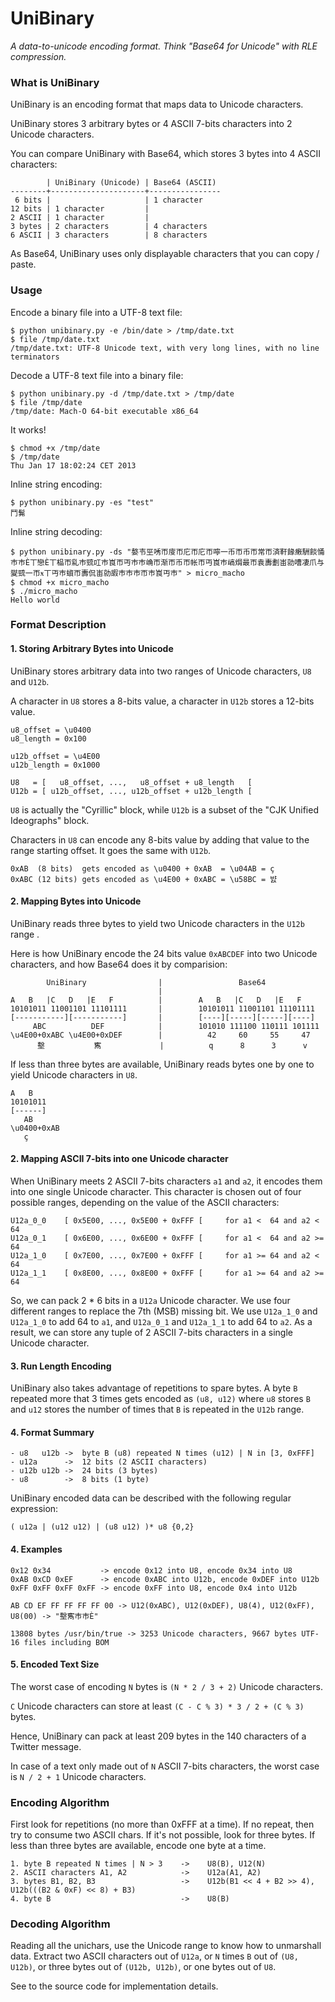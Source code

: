 # UniBinary

_A data-to-unicode encoding format. Think "Base64 for Unicode" with RLE compression._

### What is UniBinary

UniBinary is an encoding format that maps data to Unicode characters.

UniBinary stores 3 arbitrary bytes or 4 ASCII 7-bits characters into 2 Unicode characters.

You can compare UniBinary with Base64, which stores 3 bytes into 4 ASCII characters:

            | UniBinary (Unicode) | Base64 (ASCII)
    --------+---------------------+----------------
     6 bits |                     | 1 character
    12 bits | 1 character         | 
    2 ASCII | 1 character         | 
    3 bytes | 2 characters        | 4 characters
    6 ASCII | 3 characters        | 8 characters

As Base64, UniBinary uses only displayable characters that you can copy / paste.

### Usage

Encode a binary file into a UTF-8 text file:

    $ python unibinary.py -e /bin/date > /tmp/date.txt
    $ file /tmp/date.txt 
    /tmp/date.txt: UTF-8 Unicode text, with very long lines, with no line terminators

Decode a UTF-8 text file into a binary file:
    
    $ python unibinary.py -d /tmp/date.txt > /tmp/date
    $ file /tmp/date
    /tmp/date: Mach-O 64-bit executable x86_64

It works!
    
    $ chmod +x /tmp/date
    $ /tmp/date
    Thu Jan 17 18:02:24 CET 2013

Inline string encoding:

    $ python unibinary.py -es "test"
    鬥髴

Inline string decoding:

    $ python unibinary.py -ds "嫯壭巠唀帀廀帀庀帀庀帀嚀一币帀币帀常帀済靬餯瘷駲餤悀巿巿Ѐ丅戀Ѐ丅榀帀乿巿巰叿巿崀帀丏巿巿崅帀渐帀币帀帐帀丏崀巿嵪焨最帀袁夀劃峀勍嘈凄爪与夑巰一帀ӿ丅丏巿蠀帀夀侃峀勍嘏巿巿巿帀巿崀丏巿" > micro_macho
    $ chmod +x micro_macho
    $ ./micro_macho
    Hello world

### Format Description

#### 1. Storing Arbitrary Bytes into Unicode

UniBinary stores arbitrary data into two ranges of Unicode characters, `U8` and `U12b`.

A character in `U8` stores a 8-bits value, a character in `U12b` stores a 12-bits value.

    u8_offset = \u0400
    u8_length = 0x100
    
    u12b_offset = \u4E00
    u12b_length = 0x1000    

    U8   = [   u8_offset, ...,   u8_offset + u8_length   [
    U12b = [ u12b_offset, ..., u12b_offset + u12b_length [

`U8` is actually the "Cyrillic" block, while `U12b` is a subset of the "CJK Unified Ideographs" block.

Characters in `U8` can encode any 8-bits value by adding that value to the range starting offset. It goes the same with `U12b`.

    0xAB  (8 bits)  gets encoded as \u0400 + 0xAB  = \u04AB = ҫ
    0xABC (12 bits) gets encoded as \u4E00 + 0xABC = \u58BC = 뱘

#### 2. Mapping Bytes into Unicode

UniBinary reads three bytes to yield two Unicode characters in the `U12b` range .

Here is how UniBinary encode the 24 bits value `0xABCDEF` into two Unicode characters, and how Base64 does it by comparision:

            UniBinary                |                 Base64
                                     |
    A   B   |C   D   |E   F          |        A   B   |C   D   |E   F   
    10101011 11001101 11101111       |        10101011 11001101 11101111
    [-----------][-----------]       |        [----][-----][-----][----]
         ABC          DEF            |        101010 111100 110111 101111
    \u4E00+0xABC \u4E00+0xDEF        |          42     60     55     47
          墼           寯             |          q      8      3      v

If less than three bytes are available, UniBinary reads bytes one by one to yield Unicode characters in `U8`.

    A   B   
    10101011
    [------]
       AB
    \u0400+0xAB
       ҫ

#### 2. Mapping ASCII 7-bits into one Unicode character

When UniBinary meets 2 ASCII 7-bits characters `a1` and `a2`, it encodes them into one single Unicode character. This character is chosen out of four possible ranges, depending on the value of the ASCII characters:

    U12a_0_0    [ 0x5E00, ..., 0x5E00 + 0xFFF [     for a1 <  64 and a2 <  64
    U12a_0_1    [ 0x6E00, ..., 0x6E00 + 0xFFF [     for a1 <  64 and a2 >= 64
    U12a_1_0    [ 0x7E00, ..., 0x7E00 + 0xFFF [     for a1 >= 64 and a2 <  64
    U12a_1_1    [ 0x8E00, ..., 0x8E00 + 0xFFF [     for a1 >= 64 and a2 >= 64

So, we can pack 2 * 6 bits in a `U12a` Unicode character. We use four different ranges to replace the 7th (MSB) missing bit. We use `U12a_1_0` and `U12a_1_0` to add 64 to `a1`, and `U12a_0_1` and `U12a_1_1` to add 64 to `a2`. As a result, we can store any tuple of 2 ASCII 7-bits characters in a single Unicode character.

#### 3. Run Length Encoding 

UniBinary also takes advantage of repetitions to spare bytes. A byte `B` repeated more that 3 times gets encoded as `(u8, u12)` where `u8` stores `B` and `u12` stores the number of times that `B` is repeated in the `U12b` range.

#### 4. Format Summary
    
    - u8   u12b ->  byte B (u8) repeated N times (u12) | N in [3, 0xFFF]
    - u12a      ->  12 bits (2 ASCII characters)
    - u12b u12b ->  24 bits (3 bytes)
    - u8        ->  8 bits (1 byte)

UniBinary encoded data can be described with the following regular expression:

    ( u12a | (u12 u12) | (u8 u12) )* u8 {0,2}

#### 4. Examples

    0x12 0x34           -> encode 0x12 into U8, encode 0x34 into U8
    0xAB 0xCD 0xEF      -> encode 0xABC into U12b, encode 0xDEF into U12b
    0xFF 0xFF 0xFF 0xFF -> encode 0xFF into U8, encode 0x4 into U12b

    AB CD EF FF FF FF FF 00 -> U12(0xABC), U12(0xDEF), U8(4), U12(0xFF), U8(00) -> "墼寯巿巿Ѐ"

    13808 bytes /usr/bin/true -> 3253 Unicode characters, 9667 bytes UTF-16 files including BOM

#### 5. Encoded Text Size

The worst case of encoding `N` bytes is `(N * 2 / 3 + 2)` Unicode characters.

`C` Unicode characters can store at least `(C - C % 3) * 3 / 2 + (C % 3)` bytes.

Hence, UniBinary can pack at least 209 bytes in the 140 characters of a Twitter message.

In case of a text only made out of `N` ASCII 7-bits characters, the worst case is `N / 2 + 1` Unicode characters.

### Encoding Algorithm

First look for repetitions (no more than 0xFFF at a time). If no repeat, then try to consume two ASCII chars. If it's not possible, look for three bytes. If less than three bytes are available, encode one byte at a time.

    1. byte B repeated N times | N > 3    ->    U8(B), U12(N)
    2. ASCII characters A1, A2            ->    U12a(A1, A2)
    3. bytes B1, B2, B3                   ->    U12b(B1 << 4 + B2 >> 4), U12b(((B2 & 0xF) << 8) + B3)
    4. byte B                             ->    U8(B)

### Decoding Algorithm

Reading all the unichars, use the Unicode range to know how to unmarshall data. Extract two ASCII characters out of `U12a`, or `N` times `B` out of `(U8, U12b)`, or three bytes out of `(U12b, U12b)`, or one bytes out of `U8`.

See to the source code for implementation details.
